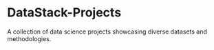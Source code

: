 # DataStack-Projects
A collection of data science projects showcasing diverse datasets and methodologies.
